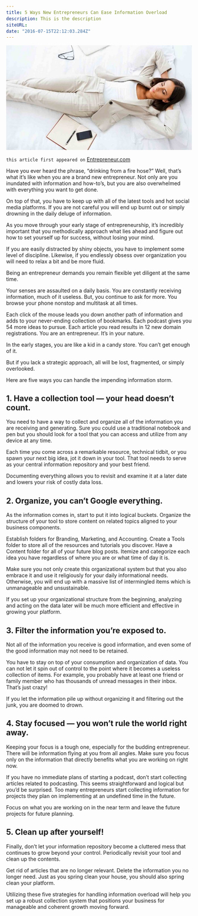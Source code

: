 ```yaml
---
title: 5 Ways New Entrepreneurs Can Ease Information Overload
description: This is the description
siteURL: 
date: "2016-07-15T22:12:03.284Z"
---
```


![information-overload](./information-overload.jpeg)

`this article first appeared on` <a href="https://www.entrepreneur.com/article/276954" target="_blank">Entrepreneur.com</a>

Have you ever heard the phrase, “drinking from a fire hose?” Well, that’s what it’s like when you are a brand new entrepreneur. Not only are you inundated with information and how-to’s, but you are also overwhelmed with everything you want to get done.

On top of that, you have to keep up with all of the latest tools and hot social media platforms. If you are not careful you will end up burnt out or simply drowning in the daily deluge of information.

As you move through your early stage of entrepreneurship, it’s incredibly important that you methodically approach what lies ahead and figure out how to set yourself up for success, without losing your mind.

If you are easily distracted by shiny objects, you have to implement some level of discipline. Likewise, if you endlessly obsess over organization you will need to relax a bit and be more fluid.

Being an entrepreneur demands you remain flexible yet diligent at the same time.

Your senses are assaulted on a daily basis. You are constantly receiving information, much of it useless. But, you continue to ask for more. You browse your phone nonstop and multitask at all times.

Each click of the mouse leads you down another path of information and adds to your never-ending collection of bookmarks. Each podcast gives you 54 more ideas to pursue. Each article you read results in 12 new domain registrations. You are an entrepreneur. It’s in your nature.

In the early stages, you are like a kid in a candy store. You can’t get enough of it.

But if you lack a strategic approach, all will be lost, fragmented, or simply overlooked.

Here are five ways you can handle the impending information storm.

## 1. Have a collection tool — your head doesn’t count.

You need to have a way to collect and organize all of the information you are receiving and generating. Sure you could use a traditional notebook and pen but you should look for a tool that you can access and utilize from any device at any time.

Each time you come across a remarkable resource, technical tidbit, or you spawn your next big idea, jot it down in your tool. That tool needs to serve as your central information repository and your best friend.

Documenting everything allows you to revisit and examine it at a later date and lowers your risk of costly data loss.

## 2. Organize, you can’t Google everything.

As the information comes in, start to put it into logical buckets. Organize the structure of your tool to store content on related topics aligned to your business components.

Establish folders for Branding, Marketing, and Accounting. Create a Tools folder to store all of the resources and tutorials you discover. Have a Content folder for all of your future blog posts. Itemize and categorize each idea you have regardless of where you are or what time of day it is.

Make sure you not only create this organizational system but that you also embrace it and use it religiously for your daily informational needs. Otherwise, you will end up with a massive list of intermingled items which is unmanageable and unsustainable.

If you set up your organizational structure from the beginning, analyzing and acting on the data later will be much more efficient and effective in growing your platform.

## 3. Filter the information you’re exposed to.

Not all of the information you receive is good information, and even some of the good information may not need to be retained.

You have to stay on top of your consumption and organization of data. You can not let it spin out of control to the point where it becomes a useless collection of items. For example, you probably have at least one friend or family member who has thousands of unread messages in their inbox. That’s just crazy!

If you let the information pile up without organizing it and filtering out the junk, you are doomed to drown.

## 4. Stay focused — you won’t rule the world right away.

Keeping your focus is a tough one, especially for the budding entrepreneur. There will be information flying at you from all angles. Make sure you focus only on the information that directly benefits what you are working on right now.

If you have no immediate plans of starting a podcast, don’t start collecting articles related to podcasting. This seems straightforward and logical but you’d be surprised. Too many entrepreneurs start collecting information for projects they plan on implementing at an undefined time in the future.

Focus on what you are working on in the near term and leave the future projects for future planning.

## 5. Clean up after yourself!

Finally, don’t let your information repository become a cluttered mess that continues to grow beyond your control. Periodically revisit your tool and clean up the contents.

Get rid of articles that are no longer relevant. Delete the information you no longer need. Just as you spring clean your house, you should also spring clean your platform.

Utilizing these five strategies for handling information overload will help you set up a robust collection system that positions your business for manageable and coherent growth moving forward.
